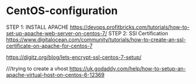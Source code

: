 # CentOS-configuration
STEP 1: INSTALL APACHE https://devops.profitbricks.com/tutorials/how-to-set-up-apache-web-server-on-centos-7/
STEP 2: SSl Certification https://www.digitalocean.com/community/tutorials/how-to-create-an-ssl-certificate-on-apache-for-centos-7

https://digitz.org/blog/lets-encrypt-ssl-centos-7-setup/


///trying to create a vhost
https://uk.godaddy.com/help/how-to-setup-an-apache-virtual-host-on-centos-6-12369
